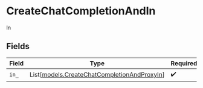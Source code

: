 # CreateChatCompletionAndIn

In


## Fields

| Field                                                                                      | Type                                                                                       | Required                                                                                   | Description                                                                                |
| ------------------------------------------------------------------------------------------ | ------------------------------------------------------------------------------------------ | ------------------------------------------------------------------------------------------ | ------------------------------------------------------------------------------------------ |
| `in_`                                                                                      | List[[models.CreateChatCompletionAndProxyIn](../models/createchatcompletionandproxyin.md)] | :heavy_check_mark:                                                                         | N/A                                                                                        |